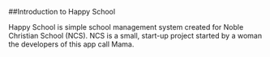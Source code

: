 ##Introduction to Happy School

Happy School is simple school management system created for Noble Christian School (NCS). NCS is a small, start-up project started by a woman the developers of this app call Mama.

